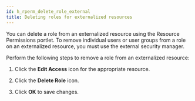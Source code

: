 ```yaml
---
id: h_rperm_delete_role_external
title: Deleting roles for externalized resources
---
```





You can delete a role from an externalized resource using the Resource Permissions portlet. To remove individual users or user groups from a role on an externalized resource, you must use the external security manager.

Perform the following steps to remove a role from an externalized resource:

1.  Click the **Edit Access** icon for the appropriate resource.

2.  Click the **Delete Role** icon.

3.  Click **OK** to save changes.


